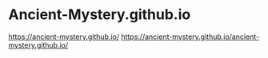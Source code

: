 # Ancient-Mystery.github.io
https://ancient-mystery.github.io/
https://ancient-mystery.github.io/ancient-mystery.github.io/
